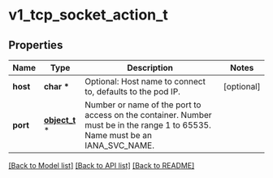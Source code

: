 # v1_tcp_socket_action_t

## Properties
Name | Type | Description | Notes
------------ | ------------- | ------------- | -------------
**host** | **char \*** | Optional: Host name to connect to, defaults to the pod IP. | [optional] 
**port** | [**object_t**](.md) \* | Number or name of the port to access on the container. Number must be in the range 1 to 65535. Name must be an IANA_SVC_NAME. | 

[[Back to Model list]](../README.md#documentation-for-models) [[Back to API list]](../README.md#documentation-for-api-endpoints) [[Back to README]](../README.md)


